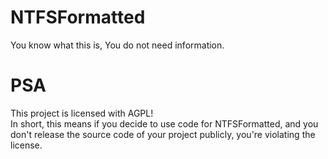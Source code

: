 # NTFSFormatted
You know what this is, You do not need information.

# PSA
This project is licensed with AGPL!<br>In short, this means if you decide to use code for NTFSFormatted, and you don't release the source code of your project publicly, you're violating the license.
